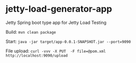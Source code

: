 # jetty-load-generator-app

Jetty Spring boot type app for Jetty Load Testing

Build: `mvn clean package`

Start: `java -jar target/app-0.0.1-SNAPSHOT.jar --port=9090`

File upload: `curl -vvv -X PUT  -F file=@pom.xml http://localhost:9090/upload`




